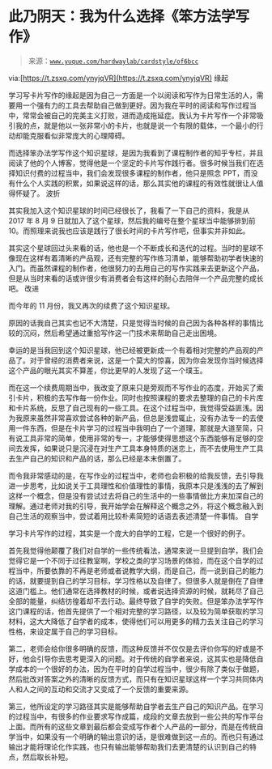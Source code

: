 # 此乃阴天：我为什么选择《笨方法学写作》

> 来源：[`www.yuque.com/hardwaylab/cardstyle/of6bcc`](https://www.yuque.com/hardwaylab/cardstyle/of6bcc)



via:[https://t.zsxq.com/ynyjqVR](https://t.zsxq.com/ynyjqVR) <ne-h2 id="ef795b84" data-lake-id="ef795b84"><ne-heading-ext><ne-heading-anchor></ne-heading-anchor><ne-heading-fold></ne-heading-fold></ne-heading-ext><ne-heading-content>缘起</ne-heading-content></ne-h2> 

学习写卡片写作的缘起是因为自己一方面是一个以阅读和写作为日常生活的人，需要用一个强有力的工具去帮助自己做到更好。因为我在平时的阅读和写作过程当中，常常会被自己的完美主义打败，进而造成拖延症。我认为卡片写作一个非常吸引我的点，就是他以一张非常小的卡片，也就是说一个有限的载体，一个最小的行动却能克服看似非常庞大的心理障碍。 

而选择笨办法学写作这个知识星球，是因为我看到了课程制作者的知乎专栏，并且阅读了他的个人博客，觉得他是一个坚定的卡片写作践行者。很多时候当我们在选择知识付费的过程当中，我们会发现很多课程的制作者，他只是照念 PPT，而没有什么个人实践的积累，如果说这样的话，那么其实他的课程的有效性就很让人值得怀疑了。 <ne-h2 id="7644da5a" data-lake-id="7644da5a"><ne-heading-ext><ne-heading-anchor></ne-heading-anchor><ne-heading-fold></ne-heading-fold></ne-heading-ext><ne-heading-content>波折</ne-heading-content></ne-h2> 

其实我加入这个知识星球的时间已经很长了，我看了一下自己的资料，我是从 2017 年 8 月 9 日就加入了这个星球，然后我的编号在整个星球当中能够排到前 10。而照理来说我也应该是践行了很长时间的卡片写作吧，但事实并非如此。 

其实这个星球回过头来看的话，他也是一个不断成长和迭代的过程。当时的星球不像现在这样有着清晰的产品观，还有完整的写作练习清单，能够帮助初学者快速的入门。而虽然课程的制作者，他很努力的去用自己的写作实践来去更新这个产品，但是从当时来看的话或许很少有消费者会有这样的耐心去陪伴一个产品完整的成长吧。 <ne-h2 id="50b41993" data-lake-id="50b41993"><ne-heading-ext><ne-heading-anchor></ne-heading-anchor><ne-heading-fold></ne-heading-fold></ne-heading-ext><ne-heading-content>改进</ne-heading-content></ne-h2> 

而今年的 11 月份，我又再次的续费了这个知识星球。 

原因的话我自己其实也记不大清楚，只是觉得当时候的自己因为各种各样的事情比较的沉闷，然后希望通过重拾写作这一门技术来帮助自己走出困境。 

幸运的是当我回到这个知识星球，他已经被更新成一个有着相对完整的产品观的产品了。对于曾经的消费者来说，这是一个莫大的惊喜，因为你会发现你当时候选择这个产品的眼光其实不算差，你比更早的人发现了这一个璞玉。 

而在这一个续费周期当中，我改变了原来只是旁观而不写作业的态度，开始买了索引卡片，积极的去写作每一份作业。同时也按照课程的要求去整理的自己的卡片库和卡片系统，反思了自己现有的一些工具。在这个过程当中，我觉得受益匪浅。因为我原来虽然非常喜欢尝试各种的新产品，但总是浅尝辄止，没有办法专一的去使用一件东西，但是在卡片学习的过程当中我明白了一个道理，那就是大道至简，只有说工具非常的简单，使用非常的专一，才能够使得思想这个东西能够有足够的空间去发挥，如果说只是沉浸在对生产工具本身特质的迷恋上，而不去使用生产工具去生产自己的知识和产品的话，那么已经是本末倒置了。 

而令我非常感动的是，在写作业的过程当中，老师也会积极的给我反馈，去引导我进一步思考，比如说关于工具理性和价值理性的事情，我原本只是浅浅的去了解到这样一个概念，但是没有尝试过去将自己的生活中的一些事情做比方来加深自己的理解。通过老师对我的引导，我开始学会在解释这个概念之外，将这个概念融入到自己生活的观察当中，尝试着用比较朴素简短的话语去表述清楚一件事情。 <ne-h2 id="ee7b340a" data-lake-id="ee7b340a"><ne-heading-ext><ne-heading-anchor></ne-heading-anchor><ne-heading-fold></ne-heading-fold></ne-heading-ext><ne-heading-content>自学</ne-heading-content></ne-h2> 

学习卡片写作的过程，其实是一个庞大的自学的工程，它是一个很好的例子。 

首先我觉得他颠覆了我们对自学的一些传统看法，通常来说一旦提到自学，我们会觉得它是一个不同于过往教室啊，学校之类的学习场景的体验，而在这个自学的过程当中，所要依靠的不再是老师或者说教学大纲，而是自己，而一说到自己的能力的话，就要提到自己的学习目标，学习性格以及自律了。但很多人就是倒在了自律这道门槛上。他们通常在选择教材的时候，或者说选择资源的时候，就耗尽了自己全部的能量，纠结彷徨着却不去行动。最终导致了自学的失败。但是笨办法学写作这门课程的话，他首先提供了一个相对完整的学习路径，以及较为简单获取的学习材料，这大大降低了自学者的成本，使得他们可以用更多的精力去关注自己的学习性格，来设定属于自己的学习目标。 

第二，老师会给你很多明确的反馈，而这种反馈并不仅仅是去评价你写的好或是不好，他会引导你去思考更深入的问题。对于传统的自学者来说，这其实也是降低自学成本的一个很好的办法，因为在平时的自学过程当中，很少有除了类似于做题，然后批改对答案之外的清晰的反馈方式，而只有在知识星球这样一个学习共同体内人和人之间的互动和交流才又变成了一个反馈的重要来源。 

第三，他所设定的学习路径其实是能够帮助自学者去生产自己的知识产品。在学习的过程当中，有很多的作业要求写作成篇，成段的文章去放到一些公共的写作平台上面。而所有的这些文章到最后都会变成写作者个人产品的一部分，而是在传统自学当中，如果没有一个明确的输出意识的话，是很难做到这一点的。而也只有通过输出才能将理论化作实践，也只有输出能够帮助我们去更清楚的认识到自己的特点，然后取长补短。